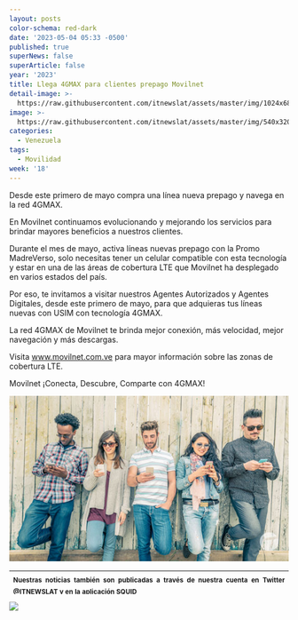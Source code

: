 ```yaml
---
layout: posts
color-schema: red-dark
date: '2023-05-04 05:33 -0500'
published: true
superNews: false
superArticle: false
year: '2023'
title: Llega 4GMAX para clientes prepago Movilnet
detail-image: >-
  https://raw.githubusercontent.com/itnewslat/assets/master/img/1024x680/Jovenes-Celular-g.jpg
image: >-
  https://raw.githubusercontent.com/itnewslat/assets/master/img/540x320/Jovenes-Celular-p.jpg
categories:
  - Venezuela
tags:
  - Movilidad
week: '18'
---
```

Desde este primero de mayo compra una línea nueva prepago y navega en la red 4GMAX.

En Movilnet continuamos evolucionando y mejorando los servicios para brindar mayores beneficios a nuestros clientes.

Durante el mes de mayo, activa líneas nuevas prepago con la Promo MadreVerso, solo necesitas tener un celular compatible con esta tecnología y estar en una de las áreas de cobertura LTE que Movilnet ha desplegado en varios estados del país.

Por eso, te invitamos a visitar nuestros Agentes Autorizados y Agentes Digitales, desde este primero de mayo, para que adquieras tus líneas nuevas con USIM con tecnología 4GMAX.

La red 4GMAX de Movilnet te brinda mejor conexión, más velocidad, mejor navegación y más descargas.

Visita www.movilnet.com.ve para mayor información sobre las zonas de cobertura LTE.

Movilnet ¡Conecta, Descubre, Comparte con 4GMAX!

![](https://raw.githubusercontent.com/itnewslat/assets/master/img/540x320/Jovenes-Celular-p.jpg)

<table style="height: 42px;" width="569">
<tbody>
<tr>
<td style="text-align: justify;"><sub><strong>Nuestras noticias también son publicadas a través de nuestra cuenta en Twitter <a href="https://twitter.com/itnewslat?lang=es">@ITNEWSLAT</a> y en la aplicación <a href="https://squidapp.co/en/">SQUID</a></strong></sub></td>
</tr>
</tbody>
</table>
<img src="https://tracker.metricool.com/c3po.jpg?hash=56f88a41e39ab42c063cc51676587a04"/>